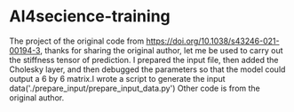 # AI4secience-training
The project of the original code from https://doi.org/10.1038/s43246-021-00194-3, thanks for sharing the original author, let me be used to carry out the stiffness tensor of prediction. 
I prepared the input file, then added the Cholesky layer, and then debugged the parameters so that the model could output a 6 by 6 matrix.I wrote a script to generate the input data('./prepare_input/prepare_input_data.py')
 Other code is from the original author.
